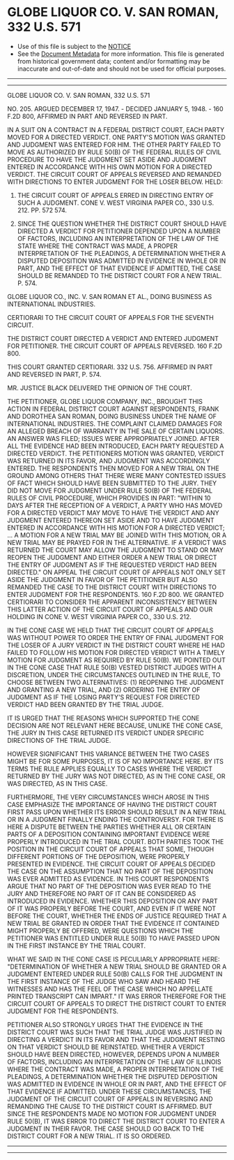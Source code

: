 ---
---

# GLOBE LIQUOR CO. V. SAN ROMAN, 332 U.S. 571

* Use of this file is subject to the [NOTICE](https://github.com/publicdocs/notice/blob/master/NOTICE)
* See the [Document Metadata](../../../) for more information.
  This file is generated from historical government data; content and/or formatting may be inaccurate and out-of-date and should not be used for official purposes.

----------
----------

GLOBE LIQUOR CO. V. SAN ROMAN, 332 U.S. 571

NO. 205.  ARGUED DECEMBER 17, 1947.  - DECIDED JANUARY 5, 1948.  - 160 F.2D 800, AFFIRMED IN PART AND REVERSED IN PART.

IN A SUIT ON A CONTRACT IN A FEDERAL DISTRICT COURT, EACH PARTY MOVED FOR A DIRECTED VERDICT.  ONE PARTY'S MOTION WAS GRANTED AND JUDGMENT WAS ENTERED FOR HIM.  THE OTHER PARTY FAILED TO MOVE AS AUTHORIZED BY RULE 50(B) OF THE FEDERAL RULES OF CIVIL PROCEDURE TO HAVE THE JUDGMENT SET ASIDE AND JUDGMENT ENTERED IN ACCORDANCE WITH HIS OWN MOTION FOR A DIRECTED VERDICT.  THE CIRCUIT COURT OF APPEALS REVERSED AND REMANDED WITH DIRECTIONS TO ENTER JUDGMENT FOR THE LOSER BELOW.  HELD:

1.  THE CIRCUIT COURT OF APPEALS ERRED IN DIRECTING ENTRY OF SUCH A JUDGMENT.  CONE V. WEST VIRGINIA PAPER CO., 330 U.S. 212.  PP. 572 574.

2.  SINCE THE QUESTION WHETHER THE DISTRICT COURT SHOULD HAVE DIRECTED A VERDICT FOR PETITIONER DEPENDED UPON A NUMBER OF FACTORS, INCLUDING AN INTERPRETATION OF THE LAW OF THE STATE WHERE THE CONTRACT WAS MADE, A PROPER INTERPRETATION OF THE PLEADINGS, A DETERMINATION WHETHER A DISPUTED DEPOSITION WAS ADMITTED IN EVIDENCE IN WHOLE OR IN PART, AND THE EFFECT OF THAT EVIDENCE IF ADMITTED, THE CASE SHOULD BE REMANDED TO THE DISTRICT COURT FOR A NEW TRIAL.  P. 574.

GLOBE LIQUOR CO., INC. V. SAN ROMAN ET AL., DOING BUSINESS AS INTERNATIONAL INDUSTRIES.

CERTIORARI TO THE CIRCUIT COURT OF APPEALS FOR THE SEVENTH CIRCUIT.

THE DISTRICT COURT DIRECTED A VERDICT AND ENTERED JUDGMENT FOR PETITIONER.  THE CIRCUIT COURT OF APPEALS REVERSED.  160 F.2D 800.

THIS COURT GRANTED CERTIORARI.  332 U.S. 756.  AFFIRMED IN PART AND REVERSED IN PART, P. 574.

MR. JUSTICE BLACK DELIVERED THE OPINION OF THE COURT.

THE PETITIONER, GLOBE LIQUOR COMPANY, INC., BROUGHT THIS ACTION IN FEDERAL DISTRICT COURT AGAINST RESPONDENTS, FRANK AND DOROTHEA SAN ROMAN, DOING BUSINESS UNDER THE NAME OF INTERNATIONAL INDUSTRIES.  THE COMPLAINT CLAIMED DAMAGES FOR AN ALLEGED BREACH OF WARRANTY IN THE SALE OF CERTAIN LIQUORS.  AN ANSWER WAS FILED; ISSUES WERE APPROPRIATELY JOINED.  AFTER ALL THE EVIDENCE HAD BEEN INTRODUCED, EACH PARTY REQUESTED A DIRECTED VERDICT.  THE PETITIONERS MOTION WAS GRANTED, VERDICT WAS RETURNED IN ITS FAVOR, AND JUDGMENT WAS ACCORDINGLY ENTERED.  THE RESPONDENTS THEN MOVED FOR A NEW TRIAL ON THE GROUND AMONG OTHERS THAT THERE WERE MANY CONTESTED ISSUES OF FACT WHICH SHOULD HAVE BEEN SUBMITTED TO THE JURY.  THEY DID NOT MOVE FOR JUDGMENT UNDER RULE 50(B) OF THE FEDERAL RULES OF CIVIL PROCEDURE, WHICH PROVIDES IN PART:  "WITHIN 10 DAYS AFTER THE RECEPTION OF A VERDICT, A PARTY WHO HAS MOVED FOR A DIRECTED VERDICT MAY MOVE TO HAVE THE VERDICT AND ANY JUDGMENT ENTERED THEREON SET ASIDE AND TO HAVE JUDGMENT ENTERED IN ACCORDANCE WITH HIS MOTION FOR A DIRECTED VERDICT; ...  A MOTION FOR A NEW TRIAL MAY BE JOINED WITH THIS MOTION, OR A NEW TRIAL MAY BE PRAYED FOR IN THE ALTERNATIVE.  IF A VERDICT WAS RETURNED THE COURT MAY ALLOW THE JUDGMENT TO STAND OR MAY REOPEN THE JUDGMENT AND EITHER ORDER A NEW TRIAL OR DIRECT THE ENTRY OF JUDGMENT AS IF THE REQUESTED VERDICT HAD BEEN DIRECTED."  ON APPEAL THE CIRCUIT COURT OF APPEALS NOT ONLY SET ASIDE THE JUDGMENT IN FAVOR OF THE PETITIONER BUT ALSO REMANDED THE CASE TO THE DISTRICT COURT WITH DIRECTIONS TO ENTER JUDGMENT FOR THE RESPONDENTS.  160 F.2D 800.  WE GRANTED CERTIORARI TO CONSIDER THE APPARENT INCONSISTENCY BETWEEN THIS LATTER ACTION OF THE CIRCUIT COURT OF APPEALS AND OUR HOLDING IN CONE V. WEST VIRGINIA PAPER CO., 330 U.S. 212.

IN THE CONE CASE WE HELD THAT THE CIRCUIT COURT OF APPEALS WAS WITHOUT POWER TO ORDER THE ENTRY OF FINAL JUDGMENT FOR THE LOSER OF A JURY VERDICT IN THE DISTRICT COURT WHERE HE HAD FAILED TO FOLLOW HIS MOTION FOR DIRECTED VERDICT WITH A TIMELY MOTION FOR JUDGMENT AS REQUIRED BY RULE 50(B).  WE POINTED OUT IN THE CONE CASE THAT RULE 50(B) VESTED DISTRICT JUDGES WITH A DISCRETION, UNDER THE CIRCUMSTANCES OUTLINED IN THE RULE, TO CHOOSE BETWEEN TWO ALTERNATIVES:  (1) REOPENING THE JUDGMENT AND GRANTING A NEW TRIAL, AND (2) ORDERING THE ENTRY OF JUDGMENT AS IF THE LOSING PARTY'S REQUEST FOR DIRECTED VERDICT HAD BEEN GRANTED BY THE TRIAL JUDGE.

IT IS URGED THAT THE REASONS WHICH SUPPORTED THE CONE DECISION ARE NOT RELEVANT HERE BECAUSE, UNLIKE THE CONE CASE, THE JURY IN THIS CASE RETURNED ITS VERDICT UNDER SPECIFIC DIRECTIONS OF THE TRIAL JUDGE.

HOWEVER SIGNIFICANT THIS VARIANCE BETWEEN THE TWO CASES MIGHT BE FOR SOME PURPOSES, IT IS OF NO IMPORTANCE HERE.  BY ITS TERMS THE RULE APPLIES EQUALLY TO CASES WHERE THE VERDICT RETURNED BY THE JURY WAS NOT DIRECTED, AS IN THE CONE CASE, OR WAS DIRECTED, AS IN THIS CASE.

FURTHERMORE, THE VERY CIRCUMSTANCES WHICH AROSE IN THIS CASE EMPHASIZE THE IMPORTANCE OF HAVING THE DISTRICT COURT FIRST PASS UPON WHETHER ITS ERROR SHOULD RESULT IN A NEW TRIAL OR IN A JUDGMENT FINALLY ENDING THE CONTROVERSY.  FOR THERE IS HERE A DISPUTE BETWEEN THE PARTIES WHETHER ALL OR CERTAIN PARTS OF A DEPOSITION CONTAINING IMPORTANT EVIDENCE WERE PROPERLY INTRODUCED IN THE TRIAL COURT.  BOTH PARTIES TOOK THE POSITION IN THE CIRCUIT COURT OF APPEALS THAT SOME, THOUGH DIFFERENT PORTIONS OF THE DEPOSITION, WERE PROPERLY PRESENTED IN EVIDENCE.  THE CIRCUIT COURT OF APPEALS DECIDED THE CASE ON THE ASSUMPTION THAT NO PART OF THE DEPOSITION WAS EVER ADMITTED AS EVIDENCE.  IN THIS COURT RESPONDENTS ARGUE THAT NO PART OF THE DEPOSITION WAS EVER READ TO THE JURY AND THEREFORE NO PART OF IT CAN BE CONSIDERED AS INTRODUCED IN EVIDENCE.  WHETHER THIS DEPOSITION OR ANY PART OF IT WAS PROPERLY BEFORE THE COURT, AND EVEN IF IT WERE NOT BEFORE THE COURT, WHETHER THE ENDS OF JUSTICE REQUIRED THAT A NEW TRIAL BE GRANTED IN ORDER THAT THE EVIDENCE IT CONTAINED MIGHT PROPERLY BE OFFERED, WERE QUESTIONS WHICH THE PETITIONER WAS ENTITLED UNDER RULE 50(B) TO HAVE PASSED UPON IN THE FIRST INSTANCE BY THE TRIAL COURT.

WHAT WE SAID IN THE CONE CASE IS PECULIARLY APPROPRIATE HERE: "DETERMINATION OF WHETHER A NEW TRIAL SHOULD BE GRANTED OR A JUDGMENT ENTERED UNDER RULE 50(B) CALLS FOR THE JUDGMENT IN THE FIRST INSTANCE OF THE JUDGE WHO SAW AND HEARD THE WITNESSES AND HAS THE FEEL OF THE CASE WHICH NO APPELLATE PRINTED TRANSCRIPT CAN IMPART."  IT WAS ERROR THEREFORE FOR THE CIRCUIT COURT OF APPEALS TO DIRECT THE DISTRICT COURT TO ENTER JUDGMENT FOR THE RESPONDENTS.

PETITIONER ALSO STRONGLY URGES THAT THE EVIDENCE IN THE DISTRICT COURT WAS SUCH THAT THE TRIAL JUDGE WAS JUSTIFIED IN DIRECTING A VERDICT IN ITS FAVOR AND THAT THE JUDGMENT RESTING ON THAT VERDICT SHOULD BE REINSTATED.  WHETHER A VERDICT SHOULD HAVE BEEN DIRECTED, HOWEVER, DEPENDS UPON A NUMBER OF FACTORS, INCLUDING AN INTERPRETATION OF THE LAW OF ILLINOIS WHERE THE CONTRACT WAS MADE, A PROPER INTERPRETATION OF THE PLEADINGS, A DETERMINATION WHETHER THE DISPUTED DEPOSITION WAS ADMITTED IN EVIDENCE IN WHOLE OR IN PART, AND THE EFFECT OF THAT EVIDENCE IF ADMITTED.  UNDER THESE CIRCUMSTANCES, THE JUDGMENT OF THE CIRCUIT COURT OF APPEALS IN REVERSING AND REMANDING THE CAUSE TO THE DISTRICT COURT IS AFFIRMED.  BUT SINCE THE RESPONDENTS MADE NO MOTION FOR JUDGMENT UNDER RULE 50(B), IT WAS ERROR TO DIRECT THE DISTRICT COURT TO ENTER A JUDGMENT IN THEIR FAVOR.  THE CASE SHOULD GO BACK TO THE DISTRICT COURT FOR A NEW TRIAL.  IT IS SO ORDERED.


----------
----------

